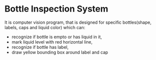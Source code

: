 # Bottle Inspection System 
It is computer vision program, that is designed for specific bottles(shape, labels, caps and liquid color) which can:
- recognize if bottle is empto or has liquid in it,
- mark liquid level with red horizontal line,
- recognize if bottle has label,
- draw yellow bounding box around label and cap
